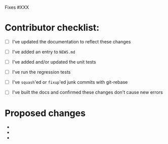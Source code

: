<!-- Replace XXX with the issue number that this PR fixes, remove if there is no corresponding issue -->
Fixes #XXX

# Contributor checklist:

<!-- Make sure to complete all of these that apply -->

- [ ] I've updated the documentation to reflect these changes
- [ ] I've added an entry to `NEWS.md`
- [ ] I've added and/or updated the unit tests
- [ ] I've run the regression tests
- [ ] I've `squash`'ed or `fixup`'ed junk commits with git-rebase
- [ ] I've built the docs and confirmed these changes don't cause new errors


# Proposed changes

-
-
-
